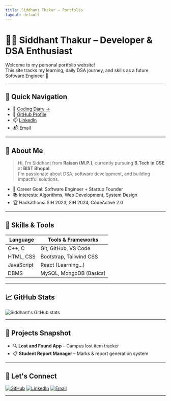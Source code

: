 ```yaml
---
title: Siddhant Thakur – Portfolio
layout: default
---
```


# 👨‍💻 Siddhant Thakur – Developer & DSA Enthusiast

Welcome to my personal portfolio website!  
This site tracks my learning, daily DSA journey, and skills as a future Software Engineer 🚀

---

## 📌 Quick Navigation

- 📘 [Coding Diary →](./coding.md)
- 🧠 [GitHub Profile](https://github.com/Siddhantthakur132)
- 📫 [LinkedIn](https://linkedin.com/in/your-link)
- 📬 [Email](mailto:your.email@example.com)

---

## 🧠 About Me

> Hi, I’m Siddhant from **Raisen (M.P.)**, currently pursuing **B.Tech in CSE** at **BIST Bhopal**.  
> I'm passionate about DSA, software development, and building impactful solutions.

- 🎯 Career Goal: Software Engineer + Startup Founder
- 📚 Interests: Algorithms, Web Development, System Design
- 🏆 Hackathons: SIH 2023, SIH 2024, CodeActive 2.0

---

## 🧰 Skills & Tools

| Language | Tools & Frameworks |
|----------|---------------------|
| C++, C   | Git, GitHub, VS Code |
| HTML, CSS | Bootstrap, Tailwind CSS |
| JavaScript | React (Learning...) |
| DBMS | MySQL, MongoDB (Basics) |

---

## 📈 GitHub Stats

![Siddhant's GitHub stats](https://github-readme-stats.vercel.app/api?username=Siddhantthakur132&show_icons=true&theme=tokyonight)

---

## 💼 Projects Snapshot

- 🔍 **Lost and Found App** – Campus lost item tracker
- 📋 **Student Report Manager** – Marks & report generation system

---

## 🔗 Let's Connect

[![GitHub](https://img.shields.io/badge/GitHub-black?style=for-the-badge&logo=github)](https://github.com/Siddhantthakur132)
[![LinkedIn](https://img.shields.io/badge/LinkedIn-blue?style=for-the-badge&logo=linkedin)](https://www.linkedin.com/in/siddhantthakur132/)
[![Email](https://img.shields.io/badge/Gmail-red?style=for-the-badge&logo=gmail)](mailto:your.siddhantthakur132@gmail.com)

---
